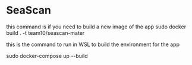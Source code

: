 # SeaScan
this command is if you need to build a new image of the app
sudo docker build . -t team10/seascan-mater

this is the command to run in WSL to build the environment for the app

sudo docker-compose up --build